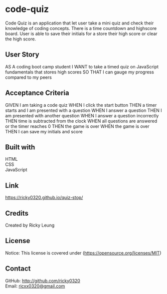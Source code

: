 # code-quiz
Code Quiz is an application that let user take a mini quiz and check their knowledge of coding concepts. There is a time countdown and highscore board. User is able to save their initials for a store their high score or clear the high score.

## User Story
AS A coding boot camp student
I WANT to take a timed quiz on JavaScript fundamentals that stores high scores
SO THAT I can gauge my progress compared to my peers

## Acceptance Criteria
GIVEN I am taking a code quiz
WHEN I click the start button
THEN a timer starts and I am presented with a question
WHEN I answer a question
THEN I am presented with another question
WHEN I answer a question incorrectly
THEN time is subtracted from the clock
WHEN all questions are answered or the timer reaches 0
THEN the game is over
WHEN the game is over
THEN I can save my initials and score

## Built with
HTML<br/>
CSS<br/>
JavaScript<br/>

## Link
https://ricky0320.github.io/quiz-stop/

## Credits
Created by Ricky Leung

## License
Notice: This license is covered under (https://opensource.org/licenses/MIT)

## Contact 
GitHub: http://github.com/ricky0320  
Email: ricxx0320@gmail.com